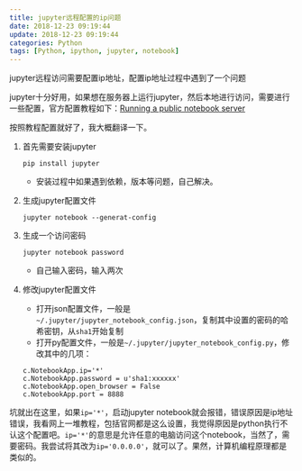 ```yaml
---
title: jupyter远程配置的ip问题
date: 2018-12-23 09:19:44
update: 2018-12-23 09:19:44
categories: Python
tags: [Python, ipython, jupyter, notebook]
---
```


jupyter远程访问需要配置ip地址，配置ip地址过程中遇到了一个问题

<!--more-->

jupyter十分好用，如果想在服务器上运行jupyter，然后本地进行访问，需要进行一些配置，官方配置教程如下：[Running a public notebook server](https://jupyter-notebook.readthedocs.io/en/stable/public_server.html)

按照教程配置就好了，我大概翻译一下。

1. 首先需要安装jupyter

    `pip install jupyter`

    * 安装过程中如果遇到依赖，版本等问题，自己解决。

2. 生成jupyter配置文件

    `jupyter notebook --generat-config`

3. 生成一个访问密码

    `jupyter notebook password`

    * 自己输入密码，输入两次

4. 修改jupyter配置文件

    * 打开json配置文件，一般是`~/.jupyter/jupyter_notebook_config.json`，复制其中设置的密码的哈希密钥，从`sha1`开始复制
    * 打开py配置文件，一般是`~/.jupyter/jupyter_notebook_config.py`，修改其中的几项：

    ```
    c.NotebookApp.ip='*'
    c.NotebookApp.password = u'sha1:xxxxxx'
    c.NotebookApp.open_browser = False
    c.NotebookApp.port = 8888 
    ```

坑就出在这里，如果`ip='*'`，启动jupyter notebook就会报错，错误原因是ip地址错误，我看网上一堆教程，包括官网都是这么设置，我觉得原因是python执行不认这个配置吧。`ip='*'`的意思是允许任意的电脑访问这个notebook，当然了，需要密码。我尝试将其改为`ip='0.0.0.0'`，就可以了。果然，计算机编程原理都是类似的。





